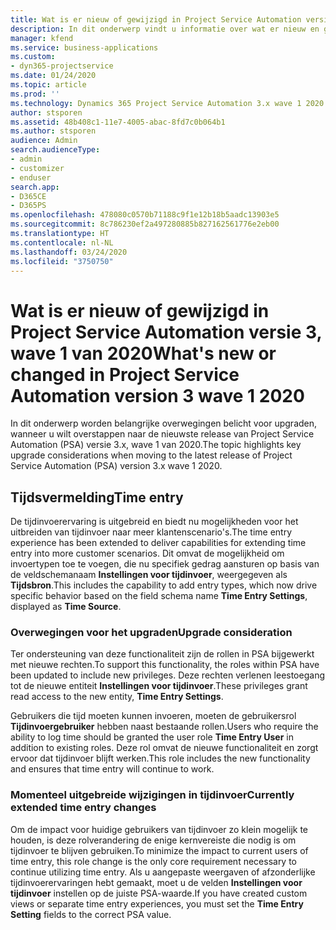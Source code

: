 ```yaml
---
title: Wat is er nieuw of gewijzigd in Project Service Automation versie 3.x, wave 1 van 2020
description: In dit onderwerp vindt u informatie over wat er nieuw en gewijzigd is in Project Service Automation versie 3, wave 1 van 2020.
manager: kfend
ms.service: business-applications
ms.custom:
- dyn365-projectservice
ms.date: 01/24/2020
ms.topic: article
ms.prod: ''
ms.technology: Dynamics 365 Project Service Automation 3.x wave 1 2020
author: stsporen
ms.assetid: 48b408c1-11e7-4005-abac-8fd7c0b064b1
ms.author: stsporen
audience: Admin
search.audienceType:
- admin
- customizer
- enduser
search.app:
- D365CE
- D365PS
ms.openlocfilehash: 478080c0570b71188c9f1e12b18b5aadc13903e5
ms.sourcegitcommit: 8c786230ef2a497280885b827162561776e2eb00
ms.translationtype: HT
ms.contentlocale: nl-NL
ms.lasthandoff: 03/24/2020
ms.locfileid: "3750750"
---
```

# <a name="whats-new-or-changed-in-project-service-automation-version-3-wave-1-2020"></a><span data-ttu-id="bdeb7-103">Wat is er nieuw of gewijzigd in Project Service Automation versie 3, wave 1 van 2020</span><span class="sxs-lookup"><span data-stu-id="bdeb7-103">What's new or changed in Project Service Automation version 3 wave 1 2020</span></span>
<span data-ttu-id="bdeb7-104">In dit onderwerp worden belangrijke overwegingen belicht voor upgraden, wanneer u wilt overstappen naar de nieuwste release van Project Service Automation (PSA) versie 3.x, wave 1 van 2020.</span><span class="sxs-lookup"><span data-stu-id="bdeb7-104">The topic highlights key upgrade considerations when moving to the latest release of Project Service Automation (PSA) version 3.x wave 1 2020.</span></span>

## <a name="time-entry"></a><span data-ttu-id="bdeb7-105">Tijdsvermelding</span><span class="sxs-lookup"><span data-stu-id="bdeb7-105">Time entry</span></span>
<span data-ttu-id="bdeb7-106">De tijdinvoerervaring is uitgebreid en biedt nu mogelijkheden voor het uitbreiden van tijdinvoer naar meer klantenscenario's.</span><span class="sxs-lookup"><span data-stu-id="bdeb7-106">The time entry experience has been extended to deliver capabilities for extending time entry into more customer scenarios.</span></span> <span data-ttu-id="bdeb7-107">Dit omvat de mogelijkheid om invoertypen toe te voegen, die nu specifiek gedrag aansturen op basis van de veldschemanaam **Instellingen voor tijdinvoer**, weergegeven als **Tijdsbron**.</span><span class="sxs-lookup"><span data-stu-id="bdeb7-107">This includes the capability to add entry types, which now drive specific behavior based on the field schema name **Time Entry Settings**, displayed as **Time Source**.</span></span>

### <a name="upgrade-consideration"></a><span data-ttu-id="bdeb7-108">Overwegingen voor het upgraden</span><span class="sxs-lookup"><span data-stu-id="bdeb7-108">Upgrade consideration</span></span>
<span data-ttu-id="bdeb7-109">Ter ondersteuning van deze functionaliteit zijn de rollen in PSA bijgewerkt met nieuwe rechten.</span><span class="sxs-lookup"><span data-stu-id="bdeb7-109">To support this functionality, the roles within PSA have been updated to include new privileges.</span></span> <span data-ttu-id="bdeb7-110">Deze rechten verlenen leestoegang tot de nieuwe entiteit **Instellingen voor tijdinvoer**.</span><span class="sxs-lookup"><span data-stu-id="bdeb7-110">These privileges grant read access to the new entity, **Time Entry Settings**.</span></span>

<span data-ttu-id="bdeb7-111">Gebruikers die tijd moeten kunnen invoeren, moeten de gebruikersrol **Tijdinvoergebruiker** hebben naast bestaande rollen.</span><span class="sxs-lookup"><span data-stu-id="bdeb7-111">Users who require the ability to log time should be granted the user role **Time Entry User** in addition to existing roles.</span></span> <span data-ttu-id="bdeb7-112">Deze rol omvat de nieuwe functionaliteit en zorgt ervoor dat tijdinvoer blijft werken.</span><span class="sxs-lookup"><span data-stu-id="bdeb7-112">This role includes the new functionality and ensures that time entry will continue to work.</span></span>

### <a name="currently-extended-time-entry-changes"></a><span data-ttu-id="bdeb7-113">Momenteel uitgebreide wijzigingen in tijdinvoer</span><span class="sxs-lookup"><span data-stu-id="bdeb7-113">Currently extended time entry changes</span></span>
<span data-ttu-id="bdeb7-114">Om de impact voor huidige gebruikers van tijdinvoer zo klein mogelijk te houden, is deze rolverandering de enige kernvereiste die nodig is om tijdinvoer te blijven gebruiken.</span><span class="sxs-lookup"><span data-stu-id="bdeb7-114">To minimize the impact to current users of time entry, this role change is the only core requirement necessary to continue utilizing time entry.</span></span> <span data-ttu-id="bdeb7-115">Als u aangepaste weergaven of afzonderlijke tijdinvoerervaringen hebt gemaakt, moet u de velden **Instellingen voor tijdinvoer** instellen op de juiste PSA-waarde.</span><span class="sxs-lookup"><span data-stu-id="bdeb7-115">If you have created custom views or separate time entry experiences, you must set the **Time Entry Setting** fields to the correct PSA value.</span></span>
